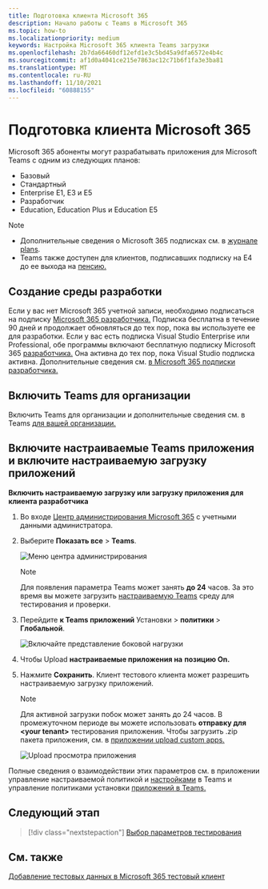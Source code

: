 ```yaml
---
title: Подготовка клиента Microsoft 365
description: Начало работы с Teams в Microsoft 365
ms.topic: how-to
ms.localizationpriority: medium
keywords: Настройка Microsoft 365 клиента Teams загрузки
ms.openlocfilehash: 2b7da66460df12efd1e3c5bd45a9dfa6572e4b4c
ms.sourcegitcommit: af1d0a4041ce215e7863ac12c71b6f1fa3e3ba81
ms.translationtype: MT
ms.contentlocale: ru-RU
ms.lasthandoff: 11/10/2021
ms.locfileid: "60888155"
---
```

# <a name="prepare-your-microsoft-365-tenant"></a>Подготовка клиента Microsoft 365

Microsoft 365 абоненты могут разрабатывать приложения для Microsoft Teams с одним из следующих планов:

* Базовый
* Стандартный
* Enterprise E1, E3 и E5
* Разработчик
* Education, Education Plus и Education E5

> [!NOTE]
> * Дополнительные сведения о Microsoft 365 подписках см. в [журнале plans](https://products.office.com/business/compare-more-office-365-for-business-plans).
> * Teams также доступен для клиентов, подписавших подписку на E4 до ее выхода на [пенсию.](https://support.office.com//article/important-information-for-office-365-enterprise-e4-customers-f9572348-43a2-43fa-a3d8-3b6c9c042147)

## <a name="create-your-development-environment"></a>Создание среды разработки

Если у вас нет Microsoft 365 учетной записи, необходимо подписаться на подписку [Microsoft 365 разработчика.](https://developer.microsoft.com/microsoft-365/dev-program) Подписка бесплатна в течение 90 дней и продолжает обновляться до тех пор, пока вы используете ее для разработки. Если у вас есть подписка Visual Studio Enterprise или Professional, обе программы включают бесплатную подписку Microsoft 365 [разработчика.](https://aka.ms/MyVisualStudioBenefits) Она активна до тех пор, пока Visual Studio подписка активна. Дополнительные сведения см. [в Microsoft 365 подписки разработчика.](/office/developer-program/office-365-developer-program-get-started)

## <a name="enable-teams-for-your-organization"></a>Включить Teams для организации

Включить Teams для организации и дополнительные сведения см. в Teams [для вашей организации.](/microsoftteams/enable-features-office-365)

## <a name="enable-custom-teams-apps-and-turn-on-custom-app-uploading"></a>Включите настраиваемые Teams приложения и включите настраиваемую загрузку приложений

**Включить настраиваемую загрузку или загрузку приложения для клиента разработчика**

1. Во входе [Центр администрирования Microsoft 365](https://admin.microsoft.com/Adminportal/Home?source=applauncher#/homepage#/) с учетными данными администратора.

2. Выберите **Показать все**  >  **Teams**.

    ![Меню центра администрирования](~/assets/images/prepare-test-tenant/admin-center.png)

    > [!Note]
    > Для появления параметра Teams может занять **до 24** часов. За это время вы можете загрузить [настраиваемую Teams](/microsoftteams/upload-custom-apps#validate) среду для тестирования и проверки.

3. Перейдите **к Teams приложений** Установки  >  **политики**  >  **Глобальной**.

   ![Включайте представление боковой нагрузки](~/assets/images/prepare-test-tenant/turn-on-sideload.png)

4. Чтобы Upload **настраиваемые приложения на** **позицию On.**

5. Нажмите **Сохранить**. Клиент тестового клиента может разрешить настраиваемую загрузку приложений.

    > [!Note]
    > Для активной загрузки побок может занять до 24 часов. В промежуточном периоде вы можете использовать **отправку для \<your tenant>** тестирования приложения. Чтобы загрузить .zip пакета приложения, см. в [приложении upload custom apps.](/microsoftteams/upload-custom-apps#upload)

    ![Upload просмотра приложения](~/assets/images/prepare-test-tenant/upload-for-contoso.png)

Полные сведения о взаимодействии этих параметров см. в приложении управление настраиваемой политикой и [настройками](/microsoftteams/teams-custom-app-policies-and-settings) в Teams и управление политиками установки [приложений в Teams.](/microsoftteams/teams-app-setup-policies)

## <a name="next-step"></a>Следующий этап

> [!div class="nextstepaction"] 
> [Выбор параметров тестирования](~/concepts/build-and-test/debug.md)

## <a name="see-also"></a>См. также

[Добавление тестовых данных в Microsoft 365 тестовый клиент](~/concepts/build-and-test/test-data.md)
